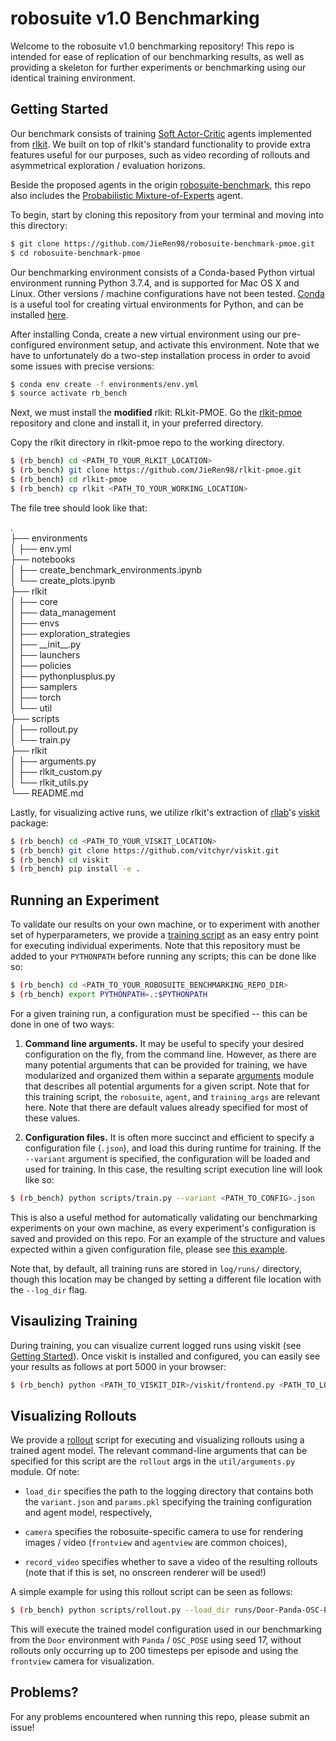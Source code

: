 # robosuite v1.0 Benchmarking
Welcome to the robosuite v1.0 benchmarking repository! This repo is intended for ease of replication of our benchmarking results, as well as providing a skeleton for further experiments or benchmarking using our identical training environment.

## Getting Started
Our benchmark consists of training [Soft Actor-Critic](https://arxiv.org/abs/1812.05905) agents implemented from [rlkit](https://github.com/vitchyr/rlkit). We built on top of rlkit's standard functionality to provide extra features useful for our purposes, such as video recording of rollouts and asymmetrical exploration / evaluation horizons.

Beside the proposed agents in the origin [robosuite-benchmark](https://github.com/ARISE-Initiative/robosuite-benchmark), this repo also includes the [Probabilistic Mixture-of-Experts](https://arxiv.org/abs/2104.09122) agent.

To begin, start by cloning this repository from your terminal and moving into this directory:
```bash
$ git clone https://github.com/JieRen98/robosuite-benchmark-pmoe.git
$ cd robosuite-benchmark-pmoe
```

Our benchmarking environment consists of a Conda-based Python virtual environment running Python 3.7.4, and is supported for Mac OS X and Linux. Other versions / machine configurations have not been tested. [Conda](https://docs.conda.io/en/latest/) is a useful tool for creating virtual environments for Python, and can be installed [here](https://docs.conda.io/projects/conda/en/latest/user-guide/install/).

After installing Conda, create a new virtual environment using our pre-configured environment setup, and activate this environment. Note that we have to unfortunately do a two-step installation process in order to avoid some issues with precise versions:

```bash
$ conda env create -f environments/env.yml
$ source activate rb_bench
```

Next, we must install the **modified** rlkit: RLkit-PMOE. Go the [rlkit-pmoe](https://github.com/JieRen98/rlkit-pmoe) repository and clone and install it, in your preferred directory. 

Copy the rlkit directory in rlkit-pmoe repo to the working directory.
```bash
$ (rb_bench) cd <PATH_TO_YOUR_RLKIT_LOCATION>
$ (rb_bench) git clone https://github.com/JieRen98/rlkit-pmoe.git
$ (rb_bench) cd rlkit-pmoe
$ (rb_bench) cp rlkit <PATH_TO_YOUR_WORKING_LOCATION>
```
The file tree should look like that:

.\
├── environments\
│   ├── env.yml\
├── notebooks\
│   ├── create_benchmark_environments.ipynb\
│   └── create_plots.ipynb\
├── rlkit\
│   ├── core\
│   ├── data_management\
│   ├── envs\
│   ├── exploration_strategies\
│   ├── \_\_init\_\_.py\
│   ├── launchers\
│   ├── policies\
│   ├── pythonplusplus.py\
│   ├── samplers\
│   ├── torch\
│   └── util\
├── scripts\
│   ├── rollout.py\
│   └── train.py\
├── rlkit\
│   ├── arguments.py\
│   ├── rlkit_custom.py\
│   └── rlkit_utils.py\
└── README.md

Lastly, for visualizing active runs, we utilize rlkit's extraction of [rllab](https://github.com/rll/rllab)'s [viskit](https://github.com/vitchyr/viskit) package:
```bash
$ (rb_bench) cd <PATH_TO_YOUR_VISKIT_LOCATION>
$ (rb_bench) git clone https://github.com/vitchyr/viskit.git
$ (rb_bench) cd viskit
$ (rb_bench) pip install -e .

```

## Running an Experiment
To validate our results on your own machine, or to experiment with another set of hyperparameters, we provide a [training script](scripts/train.py) as an easy entry point for executing individual experiments. Note that this repository must be added to your `PYTHONPATH` before running any scripts; this can be done like so:

```bash
$ (rb_bench) cd <PATH_TO_YOUR_ROBOSUITE_BENCHMARKING_REPO_DIR>
$ (rb_bench) export PYTHONPATH=.:$PYTHONPATH
```

For a given training run, a configuration must be specified -- this can be done in one of two ways:

1. **Command line arguments.** It may be useful to specify your desired configuration on the fly, from the command line. However, as there are many potential arguments that can be provided for training, we have modularized and organized them within a separate [arguments](util/arguments.py) module that describes all potential arguments for a given script. Note that for this training script, the `robosuite`, `agent`, and `training_args` are relevant here. Note that there are default values already specified for most of these values.

2. **Configuration files.** It is often more succinct and efficient to specify a configuration file (`.json`), and load this during runtime for training. If the `--variant` argument is specified, the configuration will be loaded and used for training. In this case, the resulting script execution line will look like so:

```bash
$ (rb_bench) python scripts/train.py --variant <PATH_TO_CONFIG>.json
```

This is also a useful method for automatically validating our benchmarking experiments on your own machine, as every experiment's configuration is saved and provided on this repo. For an example of the structure and values expected within a given configuration file, please see [this example](runs/Door-Panda-OSC-POSE-SEED17/Door_Panda_OSC_POSE_SEED17_2020_09_13_00_26_44_0000--s-0/variant.json).

Note that, by default, all training runs are stored in `log/runs/` directory, though this location may be changed by setting a different file location with the `--log_dir` flag.


## Visaulizing Training
During training, you can visualize current logged runs using viskit (see [Getting Started](#getting-started)). Once viskit is installed and configured, you can easily see your results as follows at port 5000 in your browser:

```bash
$ (rb_bench) python <PATH_TO_VISKIT_DIR>/viskit/frontend.py <PATH_TO_LOG_DIR>
```

## Visualizing Rollouts
We provide a [rollout](scripts/rollout.py) script for executing and visualizing rollouts using a trained agent model. The relevant command-line arguments that can be specified for this script are the `rollout` args in the `util/arguments.py` module. Of note:

* `load_dir` specifies the path to the logging directory that contains both the `variant.json` and `params.pkl` specifying the training configuration and agent model, respectively,

* `camera` specifies the robosuite-specific camera to use for rendering images / video (`frontview` and `agentview` are common choices),

* `record_video` specifies whether to save a video of the resulting rollouts (note that if this is set, no onscreen renderer will be used!)

A simple example for using this rollout script can be seen as follows:

```bash
$ (rb_bench) python scripts/rollout.py --load_dir runs/Door-Panda-OSC-POSE-SEED17/Door_Panda_OSC_POSE_SEED17_2020_09_13_00_26_44_0000--s-0/ --horizon 200 --camera frontview
```

This will execute the trained model configuration used in our benchmarking from the `Door` environment with `Panda` / `OSC_POSE` using seed 17, without rollouts only occurring up to 200 timesteps per episode and using the `frontview` camera for visualization.

## Problems?
For any problems encountered when running this repo, please submit an issue!
